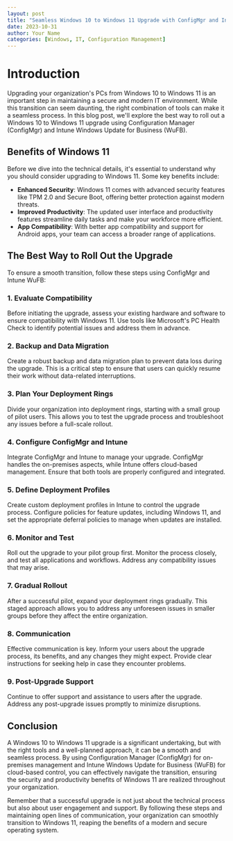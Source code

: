 ```yaml
---
layout: post
title: "Seamless Windows 10 to Windows 11 Upgrade with ConfigMgr and Intune WuFB"
date: 2023-10-31
author: Your Name
categories: [Windows, IT, Configuration Management]
---
```


# Introduction

Upgrading your organization's PCs from Windows 10 to Windows 11 is an important step in maintaining a secure and modern IT environment. While this transition can seem daunting, the right combination of tools can make it a seamless process. In this blog post, we'll explore the best way to roll out a Windows 10 to Windows 11 upgrade using Configuration Manager (ConfigMgr) and Intune Windows Update for Business (WuFB).

## **Benefits of Windows 11**

Before we dive into the technical details, it's essential to understand why you should consider upgrading to Windows 11. Some key benefits include:

- **Enhanced Security**: Windows 11 comes with advanced security features like TPM 2.0 and Secure Boot, offering better protection against modern threats.
- **Improved Productivity**: The updated user interface and productivity features streamline daily tasks and make your workforce more efficient.
- **App Compatibility**: With better app compatibility and support for Android apps, your team can access a broader range of applications.

## **The Best Way to Roll Out the Upgrade**

To ensure a smooth transition, follow these steps using ConfigMgr and Intune WuFB:

### **1. Evaluate Compatibility**

Before initiating the upgrade, assess your existing hardware and software to ensure compatibility with Windows 11. Use tools like Microsoft's PC Health Check to identify potential issues and address them in advance.

### **2. Backup and Data Migration**

Create a robust backup and data migration plan to prevent data loss during the upgrade. This is a critical step to ensure that users can quickly resume their work without data-related interruptions.

### **3. Plan Your Deployment Rings**

Divide your organization into deployment rings, starting with a small group of pilot users. This allows you to test the upgrade process and troubleshoot any issues before a full-scale rollout.

### **4. Configure ConfigMgr and Intune**

Integrate ConfigMgr and Intune to manage your upgrade. ConfigMgr handles the on-premises aspects, while Intune offers cloud-based management. Ensure that both tools are properly configured and integrated.

### **5. Define Deployment Profiles**

Create custom deployment profiles in Intune to control the upgrade process. Configure policies for feature updates, including Windows 11, and set the appropriate deferral policies to manage when updates are installed.

### **6. Monitor and Test**

Roll out the upgrade to your pilot group first. Monitor the process closely, and test all applications and workflows. Address any compatibility issues that may arise.

### **7. Gradual Rollout**

After a successful pilot, expand your deployment rings gradually. This staged approach allows you to address any unforeseen issues in smaller groups before they affect the entire organization.

### **8. Communication**

Effective communication is key. Inform your users about the upgrade process, its benefits, and any changes they might expect. Provide clear instructions for seeking help in case they encounter problems.

### **9. Post-Upgrade Support**

Continue to offer support and assistance to users after the upgrade. Address any post-upgrade issues promptly to minimize disruptions.

## **Conclusion**

A Windows 10 to Windows 11 upgrade is a significant undertaking, but with the right tools and a well-planned approach, it can be a smooth and seamless process. By using Configuration Manager (ConfigMgr) for on-premises management and Intune Windows Update for Business (WuFB) for cloud-based control, you can effectively navigate the transition, ensuring the security and productivity benefits of Windows 11 are realized throughout your organization.

Remember that a successful upgrade is not just about the technical process but also about user engagement and support. By following these steps and maintaining open lines of communication, your organization can smoothly transition to Windows 11, reaping the benefits of a modern and secure operating system.
